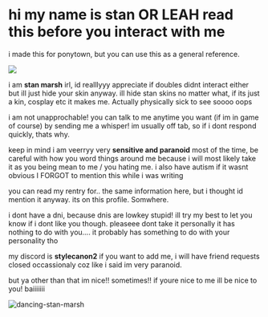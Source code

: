 # hi my name is stan OR LEAH read this before you interact with me
i made this for ponytown, but you can use this as a general reference.

![](https://komarev.com/ghpvc/?username=stylecanon&color=lightgray)

i am **stan marsh** irl, id realllyyy appreciate if doubles didnt interact either but ill just hide your skin anyway. ill hide stan skins no matter what, if its just a kin, cosplay etc it makes me. Actually physically sick to see soooo oops

i am not unapprochable! you can talk to me anytime you want (if im in game of course) by sending me a whisper! im usually off tab, so if i dont respond quickly, thats why.

keep in mind i am veerryy very **sensitive and paranoid** most of the time, be careful with how you word things around me because i will most likely take it as you being mean to me / you hating me. i also have autism if it wasnt obvious I FORGOT to mention this while i was writing

you can read my rentry for.. the same information here, but i thought id mention it anyway. its on this profile. Somwhere.

i dont have a dni, because dnis are lowkey stupid! ill try my best to let you know if i dont like you though. pleaseee dont take it personally it has nothing to do with you.... it probably has something to do with your personality tho

my discord is **stylecanon2** if you want to add me, i will have friend requests closed occassionaly coz like i said im very paranoid.

but ya other than that im nice!! sometimes!! if youre nice to me ill be nice to you! baiiiiiii


![dancing-stan-marsh](https://github.com/user-attachments/assets/4da7cb42-143b-4263-be21-72e66162ed87)
